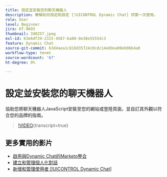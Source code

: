 ```yaml
---
title: 設定並安裝您的聊天機器人
description: 瞭解如何設定和設定 [!UICONTROL Dynamic Chat] 供第一次使用。
role: User
level: Beginner
jira: KT-9693
thumbnail: 340257.jpeg
exl-id: 63e6df39-2315-4587-ba80-8e38e5555dc3
feature: Dynamic Chat
source-git-commit: 63d4aea1c818d35724c0cdc14e69ea00eb06b4a0
workflow-type: tm+mt
source-wordcount: '67'
ht-degree: 0%

---
```


# 設定並安裝您的聊天機器人

協助您將聊天機器人JavaScript安裝至您的網站或登陸頁面，並自訂其外觀以符合您的品牌的指南。

>[!VIDEO](https://video.tv.adobe.com/v/340257/?quality=12&learn=on){transcript=true}

## 更多實用的影片

* [啟用與Dynamic Chat的Marketo整合](marketo-integration.md)
* [建立和管理個人化對話](dialogue-management.md)
* [新增和管理使用者 [!UICONTROL Dynamic Chat]](user-management.md)
